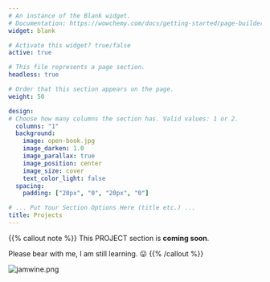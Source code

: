 ```yaml
---
# An instance of the Blank widget.
# Documentation: https://wowchemy.com/docs/getting-started/page-builder/
widget: blank

# Activate this widget? true/false
active: true

# This file represents a page section.
headless: true

# Order that this section appears on the page.
weight: 50

design:
# Choose how many columns the section has. Valid values: 1 or 2.
  columns: "1"
  background:
    image: open-book.jpg
    image_darken: 1.0
    image_parallax: true
    image_position: center
    image_size: cover
    text_color_light: false
  spacing:
    padding: ["20px", "0", "20px", "0"]

# ... Put Your Section Options Here (title etc.) ...
title: Projects
---
```


{{% callout note %}}
This PROJECT section is **coming soon**.

Please bear with me, I am still learning. :stuck_out_tongue:
{{% /callout %}}

![jamwine.png](https://avatars.githubusercontent.com/u/7883396?s=460&u=56eaac1fc8d368fa0e20a5358ebe36de17c6facd&v=4)

